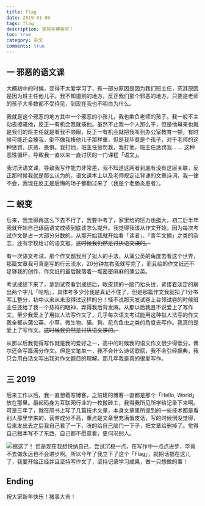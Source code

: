 ```yaml
---
title: Flag
date: 2019-01-08
tags: flag
description: 坚持写博客吧！
toc: true
category: 杂文
comments: true
---
```

## 一 邪恶的语文课
大概初中的时候，变得不太爱学习了，有一部分原因是因为我们班主任，究其原因是因为班主任他儿子。我不知道别的地方，反正我们那个邪恶的地方，只要是老师的孩子大多数都不受待见，到现在我也不明白为什么。

我就是这个邪恶的地方其中一个邪恶的小孩儿，我也欺负老师的孩子。我一般不主动去撩骚他，反正一有机会我就揍他。虽然不止我一个人那么干，但是他母亲也就是我们的班主任就是看我不顺眼，反正一有机会就把我叫到办公室教育一顿，有时候可能还会揍我，倒不像我揍他儿子那样重，但是我毕竟是个孩子，对于老师的这种惩罚，厌恶、畏惧。我打他，班主任惩罚我，我打他，班主任惩罚我… … 这种恶性循环，导致我一直以来一直讨厌的一门课程「语文」。

我讨厌语文课，导致我写作能力非常差，我不知道这两者到底有没有这层关联，反正那时候我就是那么认为的，语文课本上以及老师规定让背诵的文章诗词，我一律不会，我现在反正是后悔的场子都翻过来了（我是个老肠炎患者）。

## 二 蜕变
后来，我觉得再这么下去不行了，我要中考了，家里给的压力也挺大，初二后半年我就开始自己琢磨语文成绩到底该怎么提升。我觉得我该从作文开始，因为每次考试作文是占一大部分分数的。从那开始我就开始看「读者」、「青年文摘」之类的杂志，还有学校给订的语文报。~~这时候我仍然是讨厌语文课的。~~

有一次语文考试，那个作文题我用了拟人的手法，从蒲公英的角度去看这个世界，那篇文章我可真是写的行云流水，20分钟左右我就写完了，而且给的作文纸还不足够我的创作，作文纸的最后散落着一堆密密麻麻的蒲公英。

考试成绩下来了，拿到试卷看到成绩后，眼皮顶的一脑门抬头纹，紧接着淡定的崩出两个字儿「哈哈」，具体考多少分我是真记不住了，但是那篇作文我就扣了1分书写工整分，初中以来从来没得过这样的分！怪不说那天发试卷上台领试卷的时候班主任还给了我一个慈祥的眼神，弄得我后背发麻。从那以后我且不说爱上了写作文，至少我爱上了用拟人法写作文了，几乎每次语文考试能用这种拟人法写的作文我全都从蒲公英、小草、微生物、猫、狗、花鸟鱼虫之类的角度去写作。我真的是爱上了写作文。~~这时候我仍然是讨厌语文课的。~~

从那以后我觉得写作就是我的爱好之一，高中的时候我的语文作文很少得低分，偶尔还会写篇满分作文。但是文笔单一，我不会什么诗词歌赋，我不会引经据典，我只会用白话文写出我对作文题目的理解。那几年我是真的很爱写作。

## 三 2019
后来工作以后，我一直想着写博客，之前建的博客一直都是那个「Hello, World」放在那里。最起码身为互联网行业的一枚搬砖工，我得我所见所学给记录下来啊。可是三年了，就在简书上写了几篇技术文章，本身文章里所提到的一些技术都是看别人那里学来的，营养成分不高，重点是文章里充满俏皮话，写的时候倒没觉得，后来发出去之后我自己看了一下，咣的给自己脑门一下子，把文章给删掉了。觉得自己根本写不了东西，自己都不愿意看，更何况别人。

![摁这了！](/img/en.jpg)
但是现在我想悦纳自己，尝试沉稳一点，在写作中一点点进步，毕竟不去做永远也不会进步啊。所以今年了我立下了这个「Flag」，就把话摁在这儿了，我要开始正经并且坚持写作文了，坚持记录学习成果，做一只想做的事！

## Ending
祝大家新年快乐！猪事大吉！